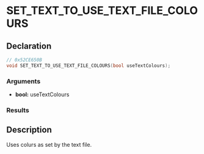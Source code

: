 # SET_TEXT_TO_USE_TEXT_FILE_COLOURS

## Declaration
```cpp
// 0x52CE650B
void SET_TEXT_TO_USE_TEXT_FILE_COLOURS(bool useTextColours);
```

### Arguments
- **bool:** useTextColours

### Results

## Description
Uses colurs as set by the text file.